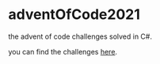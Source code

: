 # adventOfCode2021

the advent of code challenges solved in C#.

you can find the challenges [here](https://adventofcode.com/2021).
